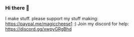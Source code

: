 ### Hi there 👋
I make stuff. 
please support my stuff making: https://paypal.me/magiccheese1 :)
Join my discord for help: https://discord.gg/xwpyGRgBhd
